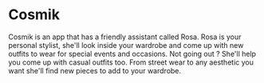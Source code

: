 # Cosmik
Cosmik is an app that has a friendly assistant called Rosa. Rosa is your personal stylist, she'll look inside your wardrobe and come up with new outfits to wear for special events and occasions. Not going out ? She'll help you come up with casual outfits too. From street wear to any aesthetic you want she'll find new pieces to add to your wardrobe.
